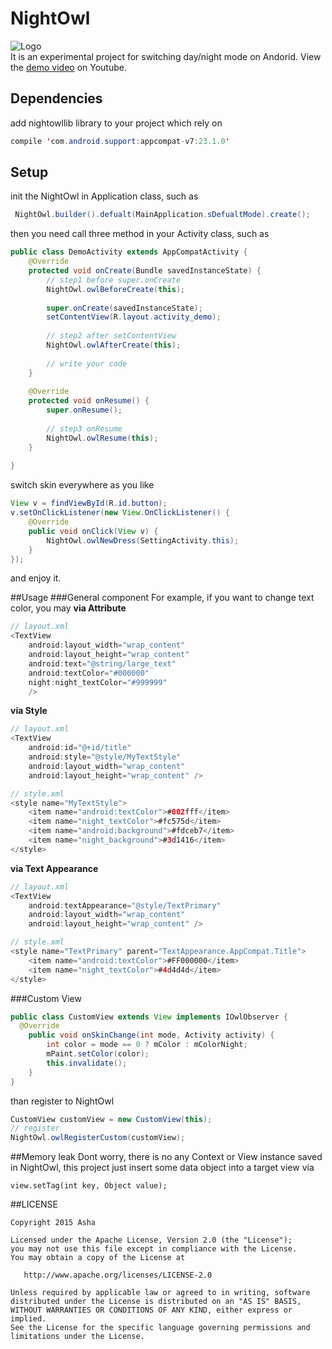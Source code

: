 # NightOwl
![Logo](https://raw.githubusercontent.com/ashqal/NightOwl/master/app/src/main/res/mipmap-xxxhdpi/ic_launcher.png)
</br>
It is an experimental project for switching day/night mode on Andorid.
View the [demo video](https://youtu.be/TV2_zAm446Q) on Youtube.

## Dependencies
add nightowllib library to your project which rely on
```java
compile 'com.android.support:appcompat-v7:23.1.0'
```

## Setup
init the NightOwl in Application class, such as
```java
 NightOwl.builder().defualt(MainApplication.sDefualtMode).create();
```
then you need call three method in your Activity class, such as
```java
public class DemoActivity extends AppCompatActivity {
    @Override
    protected void onCreate(Bundle savedInstanceState) {
        // step1 before super.onCreate
        NightOwl.owlBeforeCreate(this);
        
        super.onCreate(savedInstanceState);
        setContentView(R.layout.activity_demo);
        
        // step2 after setContentView
        NightOwl.owlAfterCreate(this);
        
        // write your code
    }
    
    @Override
    protected void onResume() {
        super.onResume();
        
        // step3 onResume
        NightOwl.owlResume(this);
    }
    
}
```

switch skin everywhere as you like
```java
View v = findViewById(R.id.button);
v.setOnClickListener(new View.OnClickListener() {
    @Override
    public void onClick(View v) {
        NightOwl.owlNewDress(SettingActivity.this);
    }
});
```
and enjoy it.

##Usage
###General component
For example, if you want to change text color, you may 
**via Attribute**
```java
// layout.xml
<TextView
    android:layout_width="wrap_content"
    android:layout_height="wrap_content"
    android:text="@string/large_text"
    android:textColor="#000000"
    night:night_textColor="#999999"
    />
```
**via Style**
```java
// layout.xml
<TextView
    android:id="@+id/title"
    android:style="@style/MyTextStyle"
    android:layout_width="wrap_content"
    android:layout_height="wrap_content" />
```
```java
// style.xml
<style name="MyTextStyle">
    <item name="android:textColor">#002fff</item>
    <item name="night_textColor">#fc575d</item>
    <item name="android:background">#fdceb7</item>
    <item name="night_background">#3d1416</item>
</style>
```
**via Text Appearance**
```java
// layout.xml
<TextView
    android:textAppearance="@style/TextPrimary"
    android:layout_width="wrap_content"
    android:layout_height="wrap_content" />
```
```java
// style.xml
<style name="TextPrimary" parent="TextAppearance.AppCompat.Title">
    <item name="android:textColor">#FF000000</item>
    <item name="night_textColor">#4d4d4d</item>
</style>
```

###Custom View
```java
public class CustomView extends View implements IOwlObserver {
  @Override
    public void onSkinChange(int mode, Activity activity) {
        int color = mode == 0 ? mColor : mColorNight;
        mPaint.setColor(color);
        this.invalidate();
    }
}
```
than register to NightOwl
```java
CustomView customView = new CustomView(this);
// register
NightOwl.owlRegisterCustom(customView);
```

##Memory leak
Dont worry, there is no any Context or View instance saved in NightOwl, this project just insert some data object into a target view via
```
view.setTag(int key, Object value);
```

##LICENSE
```
Copyright 2015 Asha

Licensed under the Apache License, Version 2.0 (the "License");
you may not use this file except in compliance with the License.
You may obtain a copy of the License at

   http://www.apache.org/licenses/LICENSE-2.0

Unless required by applicable law or agreed to in writing, software
distributed under the License is distributed on an "AS IS" BASIS,
WITHOUT WARRANTIES OR CONDITIONS OF ANY KIND, either express or implied.
See the License for the specific language governing permissions and
limitations under the License.
```
